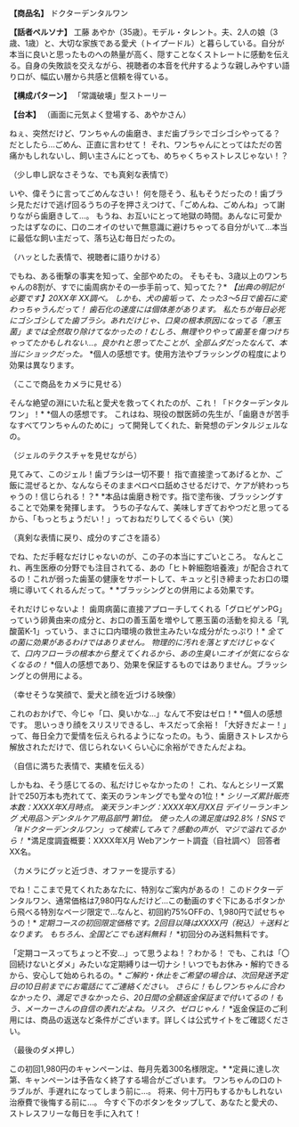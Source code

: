 **【商品名】**
ドクターデンタルワン

**【話者ペルソナ】**
工藤 あやか（35歳）。モデル・タレント。夫、2人の娘（3歳、1歳）と、大切な家族である愛犬（トイプードル）と暮らしている。自分が本当に良いと思ったものへの熱量が高く、隠すことなくストレートに感動を伝える。自身の失敗談を交えながら、視聴者の本音を代弁するような親しみやすい語り口が、幅広い層から共感と信頼を得ている。

**【構成パターン】**
「常識破壊」型ストーリー

**【台本】**
（画面に元気よく登場する、あやかさん）

ねぇ、突然だけど、ワンちゃんの歯磨き、まだ歯ブラシでゴシゴシやってる？
だとしたら…ごめん、正直に言わせて！
それ、ワンちゃんにとってはただの苦痛かもしれないし、飼い主さんにとっても、めちゃくちゃストレスじゃない！？

（少し申し訳なさそうな、でも真剣な表情で）

いや、偉そうに言ってごめんなさい！
何を隠そう、私もそうだったの！歯ブラシ見ただけで逃げ回るうちの子を押さえつけて、「ごめんね、ごめんね」って謝りながら歯磨きして…。
もうね、お互いにとって地獄の時間。あんなに可愛かったはずなのに、口のニオイのせいで無意識に避けちゃってる自分がいて…本当に最低な飼い主だって、落ち込む毎日だったの。

（ハッとした表情で、視聴者に語りかける）

でもね、ある衝撃の事実を知って、全部やめたの。
そもそも、3歳以上のワンちゃんの8割が、すでに歯周病かその一歩手前って、知ってた？*
*【出典の明記が必要です】20XX年 XX調べ。
しかも、犬の歯垢って、たった3〜5日で歯石に変わっちゃうんだって！*
*歯石化の速度には個体差があります。
私たちが毎日必死にゴシゴシしてた歯ブラシ。あれだけじゃ、口臭の根本原因になってる「悪玉菌」までは全然取り除けてなかったの！むしろ、無理やりやって歯茎を傷つけちゃってたかもしれない…。良かれと思ってたことが、全部ムダだったなんて、本当にショックだった。*
*個人の感想です。使用方法やブラッシングの程度により効果は異なります。

（ここで商品をカメラに見せる）

そんな絶望の淵にいた私と愛犬を救ってくれたのが、これ！「ドクターデンタルワン」！*
*個人の感想です。
これはね、現役の獣医師の先生が、「歯磨きが苦手なすべてワンちゃんのために」って開発してくれた、新発想のデンタルジェルなの。

（ジェルのテクスチャを見せながら）

見てみて、このジェル！歯ブラシは一切不要！
指で直接塗ってあげるとか、ご飯に混ぜるとか、なんならそのままペロペロ舐めさせるだけで、ケアが終わっちゃうの！信じられる！？*
*本品は歯磨き粉です。指で塗布後、ブラッシングすることで効果を発揮します。
うちの子なんて、美味しすぎておやつだと思ってるから、「もっとちょうだい！」っておねだりしてくるぐらい（笑）

（真剣な表情に戻り、成分のすごさを語る）

でね、ただ手軽なだけじゃないのが、この子の本当にすごいところ。
なんとこれ、再生医療の分野でも注目されてる、あの「ヒト幹細胞培養液」が配合されてるの！これが弱った歯茎の健康をサポートして、キュッと引き締まったお口の環境に導いてくれるんだって。*
*ブラッシングとの併用による効果です。

それだけじゃないよ！
歯周病菌に直接アプローチしてくれる「グロビゲンPG」っていう卵黄由来の成分と、お口の善玉菌を増やして悪玉菌の活動を抑える「乳酸菌K-1」っていう、まさに口内環境の救世主みたいな成分がたっぷり！*
*全ての菌に効果があるわけではありません。
物理的に汚れを落とすだけじゃなくて、口内フローラの根本から整えてくれるから、あの生臭いニオイが気にならなくなるの！*
*個人の感想であり、効果を保証するものではありません。ブラッシングとの併用による。

（幸せそうな笑顔で、愛犬と顔を近づける映像）

これのおかげで、今じゃ「口、臭いかな…」なんて不安はゼロ！*
*個人の感想です。
思いっきり顔をスリスリできるし、キスだって余裕！「大好きだよー！」って、毎日全力で愛情を伝えられるようになったの。もう、歯磨きストレスから解放されただけで、信じられないくらい心に余裕ができたんだよね。

（自信に満ちた表情で、実績を伝える）

しかもね、そう感じてるの、私だけじゃなかったの！
これ、なんとシリーズ累計で250万本も売れてて、楽天のランキングでも堂々の1位！*
*シリーズ累計販売本数：XXXX年X月時点。 楽天ランキング：XXXX年X月XX日 デイリーランキング 犬用品＞デンタルケア用品部門 第1位。
使った人の満足度は92.8%！SNSで「#ドクターデンタルワン」って検索してみて？感動の声が、マジで溢れてるから！*
*満足度調査概要：XXXX年X月 Webアンケート調査（自社調べ） 回答者XX名。

（カメラにグッと近づき、オファーを提示する）

でね！ここまで見てくれたあなたに、特別なご案内があるの！
このドクターデンタルワン、通常価格は7,980円なんだけど…この動画のすぐ下にあるボタンから飛べる特別なページ限定で…なんと、初回約75%OFFの、1,980円で試せちゃうの！*
*定期コースの初回限定価格です。2回目以降はXXXX円（税込）＋送料となります。
もちろん、全国どこでも送料無料！*
*初回分のみ送料無料です。

「定期コースってちょっと不安…」って思うよね！？わかる！
でも、これは「〇回続けないとダメ」みたいな定期縛りは一切ナシ！いつでもお休み・解約できるから、安心して始められるの。*
*ご解約・休止をご希望の場合は、次回発送予定日の10日前までにお電話にてご連絡ください。
さらに！もしワンちゃんに合わなかったり、満足できなかったら、20日間の全額返金保証まで付いてるの！もう、メーカーさんの自信の表れだよね。リスク、ゼロじゃん！*
*返金保証のご利用には、商品の返送など条件がございます。詳しくは公式サイトをご確認ください。

（最後のダメ押し）

この初回1,980円のキャンペーンは、毎月先着300名様限定。*
*定員に達し次第、キャンペーンは予告なく終了する場合がございます。
ワンちゃんの口のトラブルが、手遅れになってしまう前に…。
将来、何十万円もするかもしれない治療費で後悔する前に…。
今すぐ下のボタンをタップして、あなたと愛犬の、ストレスフリーな毎日を手に入れて！
